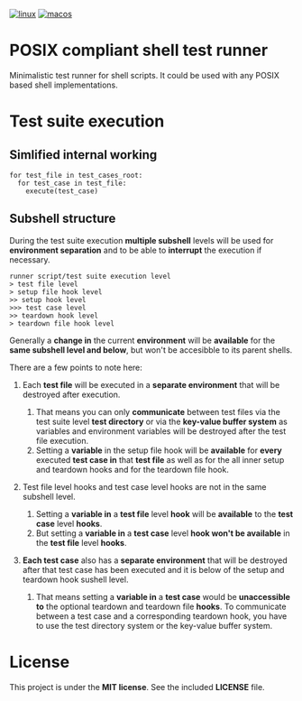 [![linux](https://github.com/dotmodules/dm-test/actions/workflows/linux.yml/badge.svg)](https://github.com/dotmodules/dm-test/actions/workflows/linux.yml)
[![macos](https://github.com/dotmodules/dm-test/actions/workflows/macos.yml/badge.svg)](https://github.com/dotmodules/dm-test/actions/workflows/macos.yml)

# POSIX compliant shell test runner

Minimalistic test runner for shell scripts. It could be used with any POSIX
based shell implementations.

# Test suite execution

## Simlified internal working

```
for test_file in test_cases_root:
  for test_case in test_file:
    execute(test_case)
```
## Subshell structure

During the test suite execution __multiple subshell__ levels will be used for
__environment separation__ and to be able to __interrupt__ the execution if
necessary.

```
runner script/test suite execution level
> test file level
> setup file hook level
>> setup hook level
>>> test case level
>> teardown hook level
> teardown file hook level
```

Generally a __change in__ the current __environment__ will be __available__ for
the __same subshell level and below__, but won't be accesibble to its parent
shells.

There are a few points to note here:

1. Each __test file__ will be executed in a __separate environment__ that will
   be destroyed after execution.
    1. That means you can only __communicate__ between test files via the test
       suite level __test directory__ or via the __key-value buffer system__ as
       variables and environment variables will be destroyed after the test
       file execution.
    1. Setting a __variable__ in the setup file hook will be __available__ for
       __every__ executed __test case in__ that __test file__ as well as for
       the all inner setup and teardown hooks and for the teardown file hook.

1. Test file level hooks and test case level hooks are not in the same subshell
   level.
    1. Setting a __variable in__ a __test file__ level __hook__ will be
       __available__ to the __test case__ level __hooks__.
    1. But setting a __variable in__ a __test case__ level __hook won't be available__
       in the __test file__ level __hooks__.

1. __Each test case__ also has a __separate environment__ that will be destroyed after
   that test case has been executed and it is below of the setup and teardown
   hook sushell level.
    1. That means setting a __variable in__ a __test case__ would be
       __unaccessible to__ the optional teardown and teardown file __hooks__.
       To communicate between a test case and a corresponding teardown hook,
       you have to use the test directory system or the key-value buffer
       system.

# License

This project is under the __MIT license__. See the included __LICENSE__ file.
